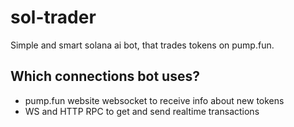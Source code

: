 # sol-trader
Simple and smart solana ai bot, that trades tokens on pump.fun.

## Which connections bot uses?
- pump.fun website websocket to receive info about new tokens
- WS and HTTP RPC to get and send realtime transactions